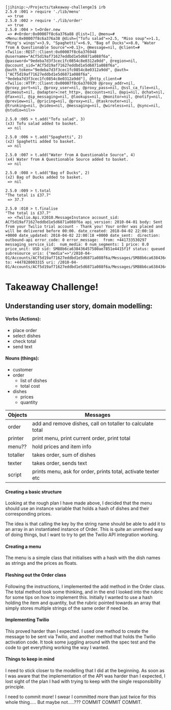 ```

[jihinip:~/Projects/takeaway-challenge]$ irb
2.5.0 :001 > require './lib/menu'
 => true
2.5.0 :002 > require './lib/order'
 => true
2.5.0 :004 > t=Order.new
 => #<Order:0x00007f8c6a376a88 @list=[], @menu=#<Menu:0x00007f8c6a376a38 @dish={"Tofu salad"=>2.5, "Miso soup"=>1.1, "Ming's wings"=>3.9, "Spaghetti"=>6.9, "Bag of Ducks"=>8.0, "Water from A Questionable Source"=>0.1}>, @message=nil, @client=#<Twilio::REST::Client:0x00007f8c6a376948 @username="ACf5d19af71627eddbd1e5d6871a088f6a", @password="9edeba7d3f3cec1fc0854c8e0312a9dd", @region=nil, @account_sid="ACf5d19af71627eddbd1e5d6871a088f6a", @auth_token="9edeba7d3f3cec1fc0854c8e0312a9dd", @auth=["ACf5d19af71627eddbd1e5d6871a088f6a", "9edeba7d3f3cec1fc0854c8e0312a9dd"], @http_client=#<Twilio::HTTP::Client:0x00007f8c6a376920 @proxy_addr=nil, @proxy_port=nil, @proxy_user=nil, @proxy_pass=nil, @ssl_ca_file=nil, @timeout=nil, @adapter=:net_http>, @accounts=nil, @api=nil, @chat=nil, @fax=nil, @ip_messaging=nil, @lookups=nil, @monitor=nil, @notify=nil, @preview=nil, @pricing=nil, @proxy=nil, @taskrouter=nil, @trunking=nil, @video=nil, @messaging=nil, @wireless=nil, @sync=nil, @studio=nil>>

2.5.0 :005 > t.add("Tofu salad", 3)
(x3) Tofu salad added to basket.
 => nil

2.5.0 :006 > t.add("Spaghetti", 2)
(x2) Spaghetti added to basket.
 => nil

2.5.0 :007 > t.add("Water from A Questionable Source", 4)
(x4) Water from A Questionable Source added to basket.
 => nil

2.5.0 :008 > t.add("Bag of Ducks", 2)
(x2) Bag of Ducks added to basket.
 => nil

2.5.0 :009 > t.total
"The total is £37.7"
 => 37.7

2.5.0 :010 > t.finalise
"The total is £37.7"
 => <Twilio.Api.V2010.MessageInstance account_sid: ACf5d19af71627eddbd1e5d6871a088f6a api_version: 2010-04-01 body: Sent from your Twilio trial account - Thank you! Your order was placed and will be delivered before 00:00. date_created: 2018-04-02 22:00:18 +0000 date_updated: 2018-04-02 22:00:18 +0000 date_sent:  direction: outbound-api error_code: 0 error_message:  from: +441733530297 messaging_service_sid:  num_media: 0 num_segments: 1 price: 0.0 price_unit: USD sid: SM88b6ca638436457580ae7851e4415f1f status: queued subresource_uris: {"media"=>"/2010-04-01/Accounts/ACf5d19af71627eddbd1e5d6871a088f6a/Messages/SM88b6ca638436457580ae7851e4415f1f/Media.json"} to: +447828003315 uri: /2010-04-01/Accounts/ACf5d19af71627eddbd1e5d6871a088f6a/Messages/SM88b6ca638436457580ae7851e4415f1f.json>

```

# Takeaway Challenge!

## Understanding user story, domain modelling:

#### Verbs (Actions):
* place order
* select dishes
* check total
* send text

#### Nouns (things):
* customer
* order
  * list of dishes
  * total cost
* dishes
  * prices
  * quantity

Objects    |    Messages
------------------- | -------------------
order | add and remove dishes, call on totaller to calculate total
printer | print menu, print current order, print total
menu?? | hold prices and item info
totaller | takes order, sum of dishes
texter | takes order, sends text
script | prints menu, ask for order, prints total, activate texter etc


#### Creating a basic structure

Looking at the rough plan I have made above, I decided that the menu should use an instance variable that holds a hash of dishes and their corresponding prices.

The idea is that calling the key by the string name should be able to add it to an array in an instantiated instance of Order. This is quite an unrefined way of doing things, but I want to try to get the Twilio API integration working.

#### Creating a menu

The menu is a simple class that initialises with a hash with the dish names as strings and the prices as floats.

#### Fleshing out the Order class

Following the instructions, I implemented the add method in the Order class.
The total method took some thinking, and in the end I looked into the rubric for some tips on how to implement this. Initially I wanted to use a hash holding the item and quantity, but the rubric pointed towards an array that simply stores multiple strings of the same order if need be.

#### Implementing Twilio

This proved harder than I expected. I used one method to create the message to be sent via Twilio, and another method that holds the Twilio activation code. It took some juggling around with the spec test and the code to get everything working the way I wanted.

#### Things to keep in mind

I need to stick closer to the modelling that I did at the beginning. As soon as I was aware that the implementation of the API was harder than I expected, I lost sight of the plan I had with trying to keep with the single responsibility principle.

I need to commit more! I swear I committed more than just twice for this whole thing..... But maybe not.....??? COMMIT COMMIT COMMIT.
